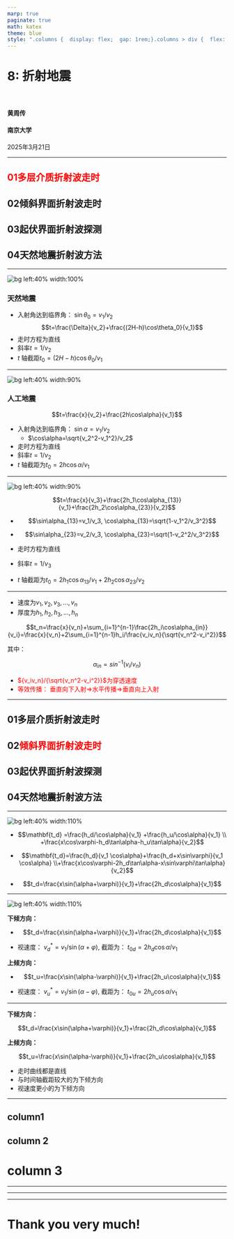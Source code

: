 ```yaml
---
marp: true
paginate: true
math: katex
theme: blue
style: ".columns {  display: flex;  gap: 1rem;}.columns > div {  flex: 1 1 0;}"
---
```

<!-- _class: lead -->

#  8: 折射地震

<br>

#### **黄周传**
#### 南京大学
2025年3月21日

---

<!-- 
_class: lead
_header: 主要内容
_text-align: center
-->

## <font color="#ff0000">**01**多层介质折射波走时</font>
## **02**倾斜界面折射波走时
## **03**起伏界面折射波探测
## **04**天然地震折射波方法

---

<!-- _header: 多层介质折射波走时 -->


![bg left:40% width:100%](https://git.nju.edu.cn/huangz/images/-/raw/main/pictures/2025/03/20_16_19_39_20250320161939039.png) 


### 天然地震
- 入射角达到临界角： $\sin\theta_0=v_1/v_2$
$$t=\frac{\Delta}{v_2}+\frac{(2H-h)\cos\theta_0}{v_1}$$
- 走时方程为直线 
- 斜率$t=1/v_2$ 
- $t$ 轴截距$t_0=(2H-h)\cos\theta_0/v_1$

---

<!-- _header: 多层介质折射波走时 -->


![bg left:40% width:90%](https://git.nju.edu.cn/huangz/images/-/raw/main/pictures/2025/03/20_17_11_24_20250320171124601.png) 

### 人工地震
$$t=\frac{x}{v_2}+\frac{2h\cos\alpha}{v_1}$$
- 入射角达到临界角： $\sin\alpha=v_1/v_2$
	-  $\cos\alpha=\sqrt{v_2^2-v_1^2}/v_2$
- 走时方程为直线
- 斜率$t=1/v_2$ 
 -  $t$ 轴截距为$t_0=2h\cos\alpha/v_1$

---

<!-- _header: 多层介质折射波走时 -->

![bg left:40% width:90%](https://git.nju.edu.cn/huangz/images/-/raw/main/pictures/2025/03/20_17_17_7_20250320171707184.png)

$$t=\frac{x}{v_3}+\frac{2h_1\cos\alpha_{13}}{v_1}+\frac{2h_2\cos\alpha_{23}}{v_2}$$
- $$\sin\alpha_{13}=v_1/v_3, \cos\alpha_{13}=\sqrt{1-v_1^2/v_3^2}$$
- $$\sin\alpha_{23}=v_2/v_3, \cos\alpha_{23}=\sqrt{1-v_2^2/v_3^2}$$

- 走时方程为直线
- 斜率$t=1/v_3$ 
-  $t$ 轴截距为$t_0=2h_1\cos\alpha_{13}/v_1+2h_2\cos\alpha_{23}/v_2$

---

<!-- _header: 多层介质折射波走时-->
- 速度为$v_1, v_2, v_3, ..., v_n$
- 厚度为$h_1, h_2, h_3, ..., h_n$

$$t_n=\frac{x}{v_n}+\sum_{i=1}^{n-1}\frac{2h_i\cos\alpha_{in}}{v_i}=\frac{x}{v_n}+2\sum_{i=1}^{n-1}h_i/\frac{v_iv_n}{\sqrt{v_n^2-v_i^2}}$$

其中：

$$\alpha_{in}=sin^{-1}(v_i/v_n)$$

- <font color="#ff0000">${v_iv_n}/{\sqrt{v_n^2-v_i^2}}$为穿透速度</font>
- <font color="#ff0000"> 等效传播： 垂直向下入射$\Rightarrow$水平传播$\Rightarrow$垂直向上入射</font>

---

<!-- 
_class: lead
_header: 主要内容
_text-align: center
-->

## **01**多层介质折射波走时
## **02**<font color="#ff0000">倾斜界面折射波走时</font>
## **03**起伏界面折射波探测
## **04**天然地震折射波方法

---
<!-- _header: 倾斜界面折射波走时 -->

![bg left:40% width:110%](https://git.nju.edu.cn/huangz/images/-/raw/main/pictures/2025/03/20_19_3_31_20250320190331705.png)
* $$\mathbf{t_d} =\frac{h_d/\cos\alpha}{v_1} +\frac{h_u/\cos\alpha}{v_1} \\ +\frac{x\cos\varphi-h_d\tan\alpha-h_u\tan\alpha}{v_2}$$

* $$\mathbf{t_d}=\frac{h_d}{v_1 \cos\alpha}+\frac{h_d+x\sin\varphi}{v_1 \cos\alpha} \\+\frac{x\cos\varphi-2h_d\tan\alpha-x\sin\varphi\tan\alpha}{v_2}$$

* $$t_d=\frac{x\sin(\alpha+\varphi)}{v_1}+\frac{2h_d\cos\alpha}{v_1}$$

---
<!-- _header: 倾斜界面折射波走时 -->

![bg left:40% width:110%](https://git.nju.edu.cn/huangz/images/-/raw/main/pictures/2025/03/20_19_3_31_20250320190331705.png)

**下倾方向：**

* $$t_d=\frac{x\sin(\alpha+\varphi)}{v_1}+\frac{2h_d\cos\alpha}{v_1}$$

 * 视速度： $v_d^*=v_1/\sin(\alpha+\varphi)$, 截距为： $t_{0d}=2h_d\cos\alpha/v_1$

**上倾方向：**

* $$t_u=\frac{x\sin(\alpha-\varphi)}{v_1}+\frac{2h_u\cos\alpha}{v_1}$$

* 视速度： $v_u^*=v_1/\sin(\alpha-\varphi)$, 截距为： $t_{0u}=2h_u\cos\alpha/v_1$
---
<!--
_header: 倾斜界面折射波走时
_class: contentPage horizontalLayout
-->
**下倾方向：**

$$t_d=\frac{x\sin(\alpha+\varphi)}{v_1}+\frac{2h_d\cos\alpha}{v_1}$$


**上倾方向：**

$$t_u=\frac{x\sin(\alpha-\varphi)}{v_1}+\frac{2h_u\cos\alpha}{v_1}$$
* 走时曲线都是直线
* 与时间轴截距较大的为下倾方向
* 视速度更小的为下倾方向

---
<!--
_header: 倾斜界面折射波走时
_class: contentPage horizontalLayout
-->

## column1

## column 2

# column 3

---

<!-- _header: Fragmented list-->

---

<!-- _header: Fragmented list-->

---
<!--
_class: lead
_paginate: skip
-->
# Thank you very much!

